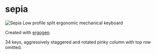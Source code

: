# sepia
![Sepia](https://i.imgur.com/Hd78kqy.png "Logo Title Text 1")
Low profile split ergonomic mechanical keyboard

Created with [ergogen](https://github.com/mrzealot/ergogen).

34 keys, aggressively staggered and rotated pinky column with top row omitted.


